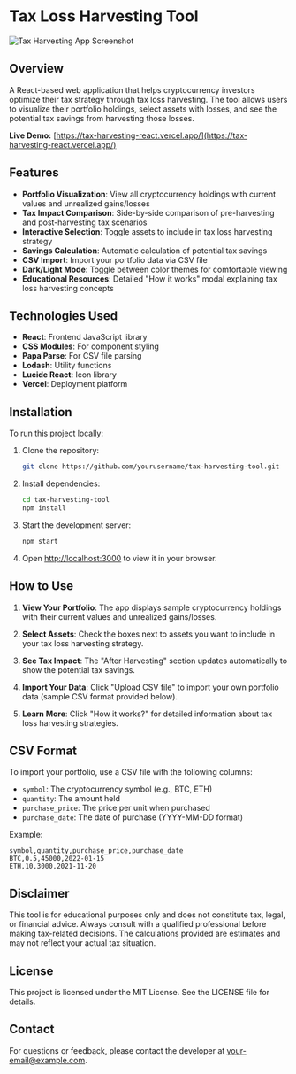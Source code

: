 # Tax Loss Harvesting Tool

![Tax Harvesting App Screenshot](https://tax-harvesting-react.vercel.app/screenshot.png)

## Overview

A React-based web application that helps cryptocurrency investors optimize their tax strategy through tax loss harvesting. The tool allows users to visualize their portfolio holdings, select assets with losses, and see the potential tax savings from harvesting those losses.

**Live Demo:** [https://tax-harvesting-react.vercel.app/](https://tax-harvesting-react.vercel.app/)

## Features

- **Portfolio Visualization**: View all cryptocurrency holdings with current values and unrealized gains/losses
- **Tax Impact Comparison**: Side-by-side comparison of pre-harvesting and post-harvesting tax scenarios
- **Interactive Selection**: Toggle assets to include in tax loss harvesting strategy
- **Savings Calculation**: Automatic calculation of potential tax savings
- **CSV Import**: Import your portfolio data via CSV file
- **Dark/Light Mode**: Toggle between color themes for comfortable viewing
- **Educational Resources**: Detailed "How it works" modal explaining tax loss harvesting concepts

## Technologies Used

- **React**: Frontend JavaScript library
- **CSS Modules**: For component styling
- **Papa Parse**: For CSV file parsing
- **Lodash**: Utility functions
- **Lucide React**: Icon library
- **Vercel**: Deployment platform

## Installation

To run this project locally:

1. Clone the repository:
   ```bash
   git clone https://github.com/yourusername/tax-harvesting-tool.git
   ```

2. Install dependencies:
   ```bash
   cd tax-harvesting-tool
   npm install
   ```

3. Start the development server:
   ```bash
   npm start
   ```

4. Open [http://localhost:3000](http://localhost:3000) to view it in your browser.

## How to Use

1. **View Your Portfolio**: The app displays sample cryptocurrency holdings with their current values and unrealized gains/losses.

2. **Select Assets**: Check the boxes next to assets you want to include in your tax loss harvesting strategy.

3. **See Tax Impact**: The "After Harvesting" section updates automatically to show the potential tax savings.

4. **Import Your Data**: Click "Upload CSV file" to import your own portfolio data (sample CSV format provided below).

5. **Learn More**: Click "How it works?" for detailed information about tax loss harvesting strategies.

## CSV Format

To import your portfolio, use a CSV file with the following columns:
- `symbol`: The cryptocurrency symbol (e.g., BTC, ETH)
- `quantity`: The amount held
- `purchase_price`: The price per unit when purchased
- `purchase_date`: The date of purchase (YYYY-MM-DD format)

Example:
```csv
symbol,quantity,purchase_price,purchase_date
BTC,0.5,45000,2022-01-15
ETH,10,3000,2021-11-20
```

## Disclaimer

This tool is for educational purposes only and does not constitute tax, legal, or financial advice. Always consult with a qualified professional before making tax-related decisions. The calculations provided are estimates and may not reflect your actual tax situation.

## License

This project is licensed under the MIT License. See the LICENSE file for details.

## Contact

For questions or feedback, please contact the developer at [your-email@example.com](mailto:your-email@example.com).

